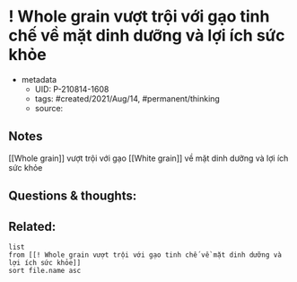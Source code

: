 ---
---

# ! Whole grain vượt trội với gạo tinh chế về mặt dinh dưỡng và lợi ích sức khỏe

- metadata
	- UID: P-210814-1608
	- tags: #created/2021/Aug/14, #permanent/thinking  
	- source: 

## Notes
[[Whole grain]] vượt trội với gạo [[White grain]] về mặt dinh dưỡng và lợi ích sức khỏe

## Questions & thoughts:

## Related:
```dataview
list
from [[! Whole grain vượt trội với gạo tinh chế về mặt dinh dưỡng và lợi ích sức khỏe]]
sort file.name asc
```
